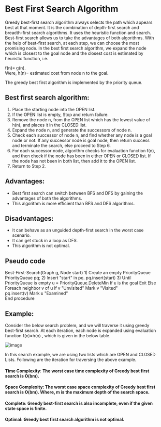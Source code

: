 # Best First Search Algorithm
Greedy best-first search algorithm always selects the path which appears best at that moment. It is the combination of depth-first search and breadth-first search algorithms. It uses the heuristic function and search. Best-first search allows us to take the advantages of both algorithms. With the help of best-first search, at each step, we can choose the most promising node. In the best first search algorithm, we expand the node which is closest to the goal node and the closest cost is estimated by heuristic function, i.e.

f(n)= g(n).   
Were, h(n)= estimated cost from node n to the goal.

The greedy best first algorithm is implemented by the priority queue.

## Best first search algorithm:
1) Place the starting node into the OPEN list.
2) If the OPEN list is empty, Stop and return failure.
3) Remove the node n, from the OPEN list which has the lowest value of h(n), and places it in the CLOSED list.
4) Expand the node n, and generate the successors of node n.
5) Check each successor of node n, and find whether any node is a goal node or not. If any successor node is goal node, then return success and terminate the search, else proceed to Step 6.
6) For each successor node, algorithm checks for evaluation function f(n), and then check if the node has been in either OPEN or CLOSED list. If the node has not been in both list, then add it to the OPEN list.
7) Return to Step 2.

## Advantages:
- Best first search can switch between BFS and DFS by gaining the advantages of both the algorithms.
- This algorithm is more efficient than BFS and DFS algorithms.

## Disadvantages:
- It can behave as an unguided depth-first search in the worst case scenario.
- It can get stuck in a loop as DFS.
- This algorithm is not optimal.


## Pseudo code
Best-First-Search(Graph g, Node start)
    1) Create an empty PriorityQueue
       PriorityQueue pq;
    2) Insert "start" in pq.
       pq.insert(start)
    3) Until PriorityQueue is empty
          u = PriorityQueue.DeleteMin
          If u is the goal
             Exit
          Else
             Foreach neighbor v of u
                If v "Unvisited"
                    Mark v "Visited"                    
                    pq.insert(v)
             Mark u "Examined"                    
End procedure

## Example:
Consider the below search problem, and we will traverse it using greedy best-first search. At each iteration, each node is expanded using evaluation function f(n)=h(n) , which is given in the below table.


![image](https://user-images.githubusercontent.com/101783688/224503423-a87255ee-c0c3-4776-a7ca-60afda5d8483.png)

In this search example, we are using two lists which are OPEN and CLOSED Lists. Following are the iteration for traversing the above example.

#### Time Complexity: The worst case time complexity of Greedy best first search is O(bm).


#### Space Complexity: The worst case space complexity of Greedy best first search is O(bm). Where, m is the maximum depth of the search space.


#### Complete: Greedy best-first search is also incomplete, even if the given state space is finite.


#### Optimal: Greedy best first search algorithm is not optimal.
